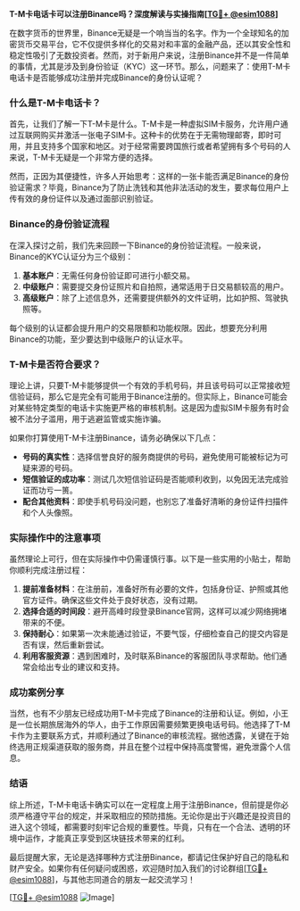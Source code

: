 **T-M卡电话卡可以注册Binance吗？深度解读与实操指南[[TG💪+ @esim1088](https://t.me/s/esim1088)]**

在数字货币的世界里，Binance无疑是一个响当当的名字。作为一个全球知名的加密货币交易平台，它不仅提供多样化的交易对和丰富的金融产品，还以其安全性和稳定性吸引了无数投资者。然而，对于新用户来说，注册Binance并不是一件简单的事情，尤其是涉及到身份验证（KYC）这一环节。那么，问题来了：使用T-M卡电话卡是否能够成功注册并完成Binance的身份认证呢？

### 什么是T-M卡电话卡？

首先，让我们了解一下T-M卡是什么。T-M卡是一种虚拟SIM卡服务，允许用户通过互联网购买并激活一张电子SIM卡。这种卡的优势在于无需物理邮寄，即时可用，并且支持多个国家和地区。对于经常需要跨国旅行或者希望拥有多个号码的人来说，T-M卡无疑是一个非常方便的选择。

然而，正因为其便捷性，许多人开始思考：这样的一张卡能否满足Binance的身份验证需求？毕竟，Binance为了防止洗钱和其他非法活动的发生，要求每位用户上传有效的身份证件以及通过面部识别验证。

### Binance的身份验证流程

在深入探讨之前，我们先来回顾一下Binance的身份验证流程。一般来说，Binance的KYC认证分为三个级别：

1. **基本账户**：无需任何身份验证即可进行小额交易。
2. **中级账户**：需要提交身份证照片和自拍照，通常适用于日交易额较高的用户。
3. **高级账户**：除了上述信息外，还需要提供额外的文件证明，比如护照、驾驶执照等。

每个级别的认证都会提升用户的交易限额和功能权限。因此，想要充分利用Binance的功能，至少要达到中级账户的认证水平。

### T-M卡是否符合要求？

理论上讲，只要T-M卡能够提供一个有效的手机号码，并且该号码可以正常接收短信验证码，那么它是完全有可能用于Binance注册的。但实际上，Binance可能会对某些特定类型的电话卡实施更严格的审核机制。这是因为虚拟SIM卡服务有时会被不法分子滥用，用于逃避监管或实施诈骗。

如果你打算使用T-M卡注册Binance，请务必确保以下几点：

- **号码的真实性**：选择信誉良好的服务商提供的号码，避免使用可能被标记为可疑来源的号码。
- **短信验证的成功率**：测试几次短信验证码是否能顺利收到，以免因无法完成验证而功亏一篑。
- **配合其他资料**：即使手机号码没问题，也别忘了准备好清晰的身份证件扫描件和个人头像照。

### 实际操作中的注意事项

虽然理论上可行，但在实际操作中仍需谨慎行事。以下是一些实用的小贴士，帮助你顺利完成注册过程：

1. **提前准备材料**：在注册前，准备好所有必要的文件，包括身份证、护照或其他官方证件。确保这些文件处于良好状态，没有过期。
2. **选择合适的时间段**：避开高峰时段登录Binance官网，这样可以减少网络拥堵带来的不便。
3. **保持耐心**：如果第一次未能通过验证，不要气馁，仔细检查自己的提交内容是否有误，然后重新尝试。
4. **利用客服资源**：遇到困难时，及时联系Binance的客服团队寻求帮助。他们通常会给出专业的建议和支持。

### 成功案例分享

当然，也有不少朋友已经成功用T-M卡完成了Binance的注册和认证。例如，小王是一位长期旅居海外的华人，由于工作原因需要频繁更换电话号码。他选择了T-M卡作为主要联系方式，并顺利通过了Binance的审核流程。据他透露，关键在于始终选用正规渠道获取的服务商，并且在整个过程中保持高度警惕，避免泄露个人信息。

### 结语

综上所述，T-M卡电话卡确实可以在一定程度上用于注册Binance，但前提是你必须严格遵守平台的规定，并采取相应的预防措施。无论你是出于兴趣还是投资目的进入这个领域，都需要时刻牢记合规的重要性。毕竟，只有在一个合法、透明的环境中运作，才能真正享受到区块链技术带来的红利。

最后提醒大家，无论是选择哪种方式注册Binance，都请记住保护好自己的隐私和财产安全。如果你有任何疑问或困惑，欢迎随时加入我们的讨论群组[[TG💪+ @esim1088](https://t.me/s/esim1088)]，与其他志同道合的朋友一起交流学习！

[[TG💪+ @esim1088](https://t.me/s/esim1088) ![Image](https://i.postimg.cc/4NQfJmqS/Snipaste-2025-05-13-00-14-12.png)]